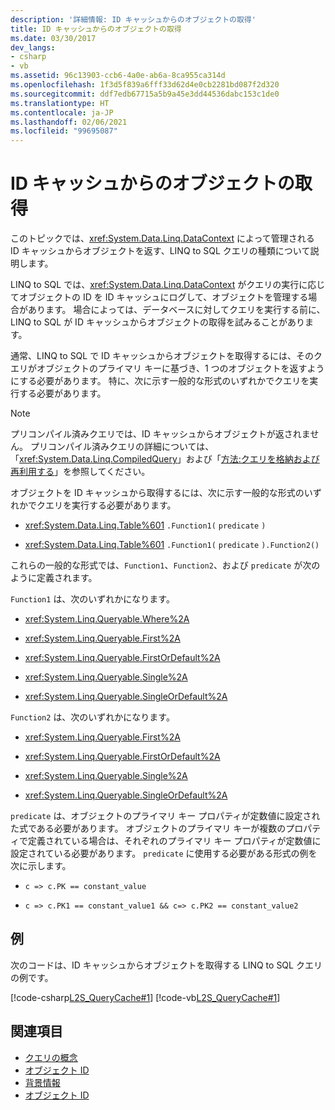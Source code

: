 ```yaml
---
description: '詳細情報: ID キャッシュからのオブジェクトの取得'
title: ID キャッシュからのオブジェクトの取得
ms.date: 03/30/2017
dev_langs:
- csharp
- vb
ms.assetid: 96c13903-ccb6-4a0e-ab6a-8ca955ca314d
ms.openlocfilehash: 1f3d5f839a6fff33d62d4e0cb2281bd087f2d320
ms.sourcegitcommit: ddf7edb67715a5b9a45e3dd44536dabc153c1de0
ms.translationtype: HT
ms.contentlocale: ja-JP
ms.lasthandoff: 02/06/2021
ms.locfileid: "99695087"
---
```

# <a name="retrieving-objects-from-the-identity-cache"></a>ID キャッシュからのオブジェクトの取得

このトピックでは、<xref:System.Data.Linq.DataContext> によって管理される ID キャッシュからオブジェクトを返す、LINQ to SQL クエリの種類について説明します。  
  
 LINQ to SQL では、<xref:System.Data.Linq.DataContext> がクエリの実行に応じてオブジェクトの ID を ID キャッシュにログして、オブジェクトを管理する場合があります。 場合によっては、データベースに対してクエリを実行する前に、LINQ to SQL が ID キャッシュからオブジェクトの取得を試みることがあります。  
  
 通常、LINQ to SQL で ID キャッシュからオブジェクトを取得するには、そのクエリがオブジェクトのプライマリ キーに基づき、1 つのオブジェクトを返すようにする必要があります。 特に、次に示す一般的な形式のいずれかでクエリを実行する必要があります。  
  
> [!NOTE]
> プリコンパイル済みクエリでは、ID キャッシュからオブジェクトが返されません。 プリコンパイル済みクエリの詳細については、「<xref:System.Data.Linq.CompiledQuery>」および「[方法:クエリを格納および再利用する](how-to-store-and-reuse-queries.md)」を参照してください。  
  
 オブジェクトを ID キャッシュから取得するには、次に示す一般的な形式のいずれかでクエリを実行する必要があります。  
  
- <xref:System.Data.Linq.Table%601> `.Function1(` `predicate` `)`  
  
- <xref:System.Data.Linq.Table%601> `.Function1(` `predicate` `).Function2()`  
  
 これらの一般的な形式では、`Function1`、`Function2`、および `predicate` が次のように定義されます。  
  
 `Function1` は、次のいずれかになります。  
  
- <xref:System.Linq.Queryable.Where%2A>  
  
- <xref:System.Linq.Queryable.First%2A>  
  
- <xref:System.Linq.Queryable.FirstOrDefault%2A>  
  
- <xref:System.Linq.Queryable.Single%2A>  
  
- <xref:System.Linq.Queryable.SingleOrDefault%2A>  
  
 `Function2` は、次のいずれかになります。  
  
- <xref:System.Linq.Queryable.First%2A>  
  
- <xref:System.Linq.Queryable.FirstOrDefault%2A>  
  
- <xref:System.Linq.Queryable.Single%2A>  
  
- <xref:System.Linq.Queryable.SingleOrDefault%2A>  
  
 `predicate` は、オブジェクトのプライマリ キー プロパティが定数値に設定された式である必要があります。 オブジェクトのプライマリ キーが複数のプロパティで定義されている場合は、それぞれのプライマリ キー プロパティが定数値に設定されている必要があります。 `predicate` に使用する必要がある形式の例を次に示します。  
  
- `c => c.PK == constant_value`  
  
- `c => c.PK1 == constant_value1 && c=> c.PK2 == constant_value2`  
  
## <a name="example"></a>例  

 次のコードは、ID キャッシュからオブジェクトを取得する LINQ to SQL クエリの例です。  
  
 [!code-csharp[L2S_QueryCache#1](../../../../../../samples/snippets/csharp/VS_Snippets_Data/l2s_querycache/cs/program.cs#1)]
 [!code-vb[L2S_QueryCache#1](../../../../../../samples/snippets/visualbasic/VS_Snippets_Data/l2s_querycache/vb/module1.vb#1)]  
  
## <a name="see-also"></a>関連項目

- [クエリの概念](query-concepts.md)
- [オブジェクト ID](object-identity.md)
- [背景情報](background-information.md)
- [オブジェクト ID](object-identity.md)
